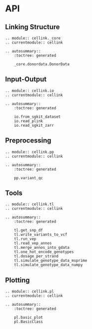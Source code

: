 # API

## Linking Structure

```{eval-rst}
.. module:: cellink._core
.. currentmodule:: cellink

.. autosummary::
    :toctree: generated

    _core.donordata.DonorData
```

## Input-Output

```{eval-rst}
.. module:: cellink.io
.. currentmodule:: cellink

.. autosummary::
    :toctree: generated

    io.from_sgkit_dataset
    io.read_plink
    io.read_sgkit_zarr
```

## Preprocessing

```{eval-rst}
.. module:: cellink.pp
.. currentmodule:: cellink

.. autosummary::
    :toctree: generated

    pp.variant_qc
```

## Tools

```{eval-rst}
.. module:: cellink.tl
.. currentmodule:: cellink

.. autosummary::
    :toctree: generated

    tl.get_snp_df
    tl.write_variants_to_vcf
    tl.run_vep
    tl.read_vep_annos
    tl.merge_annos_into_gdata
    tl.one_hot_encode_genotypes
    tl.dosage_per_strand
    tl.simulate_genotype_data_msprime
    tl.simulate_genotype_data_numpy
```

## Plotting

```{eval-rst}
.. module:: cellink.pl
.. currentmodule:: cellink

.. autosummary::
    :toctree: generated

    pl.basic_plot
    pl.BasicClass
```
